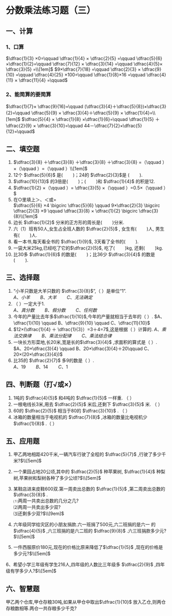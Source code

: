 # 分数乘法练习题（三）

## 一、计算

### 1、口算

$\dfrac{1}{3} ×0=\qquad \dfrac{1}{4} × \dfrac{2}{5} =\qquad \dfrac{5}{6} ×\dfrac{1}{2}=\qquad \dfrac{7}{12} × \dfrac{3}{14} =\qquad \dfrac{4}{5}× \dfrac{3}{5} =\\[1em]$
$9×\dfrac{7}{18} =\qquad \dfrac{2}{3} × \dfrac{9}{10} =\qquad \dfrac{4}{25} ×100=\qquad \dfrac{1}{8}×16 =\qquad \dfrac{4}{11} × \dfrac{11}{4} =\qquad$

### 2、能简算的要简算

$\dfrac{1}{7}× \dfrac{9}{16}=\qquad (\dfrac{3}{4}＋\dfrac{5}{8})×\dfrac{3}{2}=\qquad \dfrac{5}{9} × \dfrac{3}{4}＋\dfrac{5}{9} × \dfrac{1}{4}=\\[1em]$
$\dfrac{5}{4} × \dfrac{1}{8} ×\dfrac{1}{6}=\qquad \dfrac{1}{5} ＋ \dfrac{2}{9} × \dfrac{3}{10}=\qquad 44－\dfrac{7}{2}×\dfrac{5}{12}=\qquad$

## 二、填空题

1. $\dfrac{3}{8} ＋\dfrac{3}{8} ＋\dfrac{3}{8} ＋\dfrac{3}{8} =（\qquad ）×（\qquad ）=（\qquad ）\\[1em]$
2. 12个 $\dfrac{5}{6}$ 是$(\qquad)$；24的 $\dfrac{2}{3}$是 $(\qquad)$.
3. $\dfrac{10}{13}$ 的3倍是$(\qquad)$；$(\qquad)$和 $\dfrac{1}{4}$ 的积是12.
4. $\dfrac{1}{2} ×（\qquad ）= \dfrac{3}{5} ×（\qquad ）=0.5×（\qquad ）$
5. 在$\bigcirc$里填上＞、＜或=  
    $\dfrac{5}{6} ×4 \bigcirc \dfrac{5}{6} \qquad 9×\dfrac{2}{3} \bigcirc \dfrac{2}{3} ×9 \qquad \dfrac{3}{8} × \dfrac{1}{2} \bigcirc \dfrac{3}{8}\\[1em]$
6. 边长 $\dfrac{1}{2}$ 分米的正方形的周长是$(\qquad)$分米.
7. 六（1）班有50人,女生占全班人数的 $\dfrac{2}{5}$ , 女生有$(\qquad)$人, 男生有$(\qquad)$人.
8. 看一本书,每天看全书的 $\dfrac{1}{9}$, 3天看了全书的$(\qquad)$.
9. 一袋大米25kg,已经吃了它的$\dfrac{2}{5}$, 吃了$(\qquad)$kg, 还剩$(\qquad)$kg.
10. 比30多 $\dfrac{1}{6}$ 的数是$(\qquad)$；比36少 $\dfrac{3}{4}$ 的数是$(\qquad)$.

## 三、选择题

1. “小羊只数是大羊只数的 $\dfrac{3}{8}$”,（ ）是单位“1”.  
    $A、小羊 \qquad B、大羊 \qquad C、无法确定$
2. （ ）一定大于1.  
    $A、真分数 \qquad B、假分数 \qquad C、任何数$
3. 今年的产量比去年多$\dfrac{1}{10}$,今年的产量就相当于去年的（ ）.
    $A、\dfrac{1}{10} \qquad B、\dfrac{9}{10} \qquad C、\dfrac{11}{10}$
4. $12×(\dfrac{1}{4} ＋ \dfrac{1}{3}）=3＋4=7$,这是根据（ ）计算的.
    $A、乘法交换律 \qquad B、乘法分配律 \qquad C、乘法结合律$
5. 一块长方形菜地,长20米,宽是长的$\dfrac{3}{4}$ ,求面积的算式是（ ）.  
    $A、20×\dfrac{3}{4} \qquad B、20×\dfrac{3}{4}＋20\qquad C、20×(20×\dfrac{3}{4})$
6. 比35的 $\dfrac{2}{7}$ 多9的数是（ ）.  
    $A、19\qquad B、14\qquad C、1$

## 四、判断题（打√或×）

1. 1吨的 $\dfrac{4}{5}$ 和4吨的 $\dfrac{1}{5}$ 一样重. （ ）
2. 一根电线长3米,用去 $\dfrac{2}{5}$ 米后,还剩下 $\dfrac{3}{5}$ 米. （ ）
3. 60的 $\dfrac{2}{5}$ 相当于80的 $\dfrac{3}{10}$ . （ ）
4. 冰箱的数量相当于电视机的 $\dfrac{7}{8}$ ,冰箱的数量比电视机少$\dfrac{1}{8}$ .（ ）

## 五、应用题

1. 甲乙两地相距420千米,一辆汽车行驶了全程的 $\dfrac{5}{7}$ ,行驶了多少千米?$\\[5em]$





2. 一个果园占地20公顷,其中的 $\dfrac{2}{5}$ 种苹果树, $\dfrac{1}{4}$ 种梨树,苹果树和梨树各种了多少公顷?$\\[5em]$





3. 某鞋店进来皮鞋600双.第一周卖出总数的 $\dfrac{1}{5}$ ,第二周卖出总数的 $\dfrac{3}{8}$ .  
⑴两周一共卖出总数的几分之几?   
⑵两周一共卖出多少双?   
⑶还剩多少双?$\\[9em]$









4. 六年级同学给灾区的小朋友捐款.六一班捐了500元,六二班捐的是六一
的$\dfrac{4}{5}$ ,六三班捐的是六二班的 $\dfrac{9}{8}$ .六三班捐款多少元?$\\[5em]$





5. 一件西服原价180元,现在的价格比原来降低了$\dfrac{1}{5}$ ,现在的价格是多少元?$\\[5em]$





6、希望小学三年级有学生216人,四年级的人数比三年级多 $\dfrac{2}{9}$ ,四年级有学多少人?$\\[5em]$






## 六、智慧题

甲乙两个仓库,甲仓存粮30吨,如果从甲仓中取出$\dfrac{1}{10}$ 放入乙仓,则两仓存粮数相等.两仓一共存粮多少千克?
